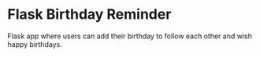 # Flask Birthday Reminder
 Flask app where users can add their birthday to follow each other and wish happy birthdays.
